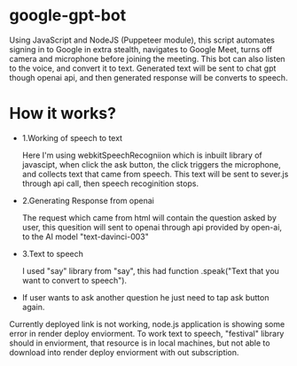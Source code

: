 # google-gpt-bot

Using JavaScript and NodeJS (Puppeteer module), this script automates signing in to Google in extra stealth, navigates to Google Meet, turns off camera and microphone before joining the meeting.
This bot can also listen to the voice, and convert it to text.
Generated text will be sent to chat gpt though openai api, and then generated response will be converts to speech.

# How it works?
   - 1.Working of speech to text
   
     Here I'm using webkitSpeechRecogniion which is inbuilt library of javascipt, when click the ask button, the click triggers the microphone, and collects text that came from speech.
     This text will be sent to sever.js through api call, then speech recoginition stops.
   - 2.Generating Response from openai
  
     The request which came from html will contain the question asked by user, this quesition will sent to openai through api provided by open-ai, to the AI model "text-davinci-003"
   - 3.Text to speech
   
     I used "say" library from "say", this had function .speak("Text that you want to convert to speech").
  
  - If user wants to ask another question he just need to tap ask button again.

Currently deployed link is not working, node.js application is showing some error in render deploy enviorment. To work text to speech, "festival" library should in enviorment, that resource is in local machines, but not able to download into render deploy enviorment with out subscription.

 
 
 
       
     



